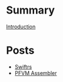 # Summary

[Introduction](../README.md)

# Posts
- [Swiftrs](./Swiftrs.md)
- [PFVM Assembler](./Assembler.md)